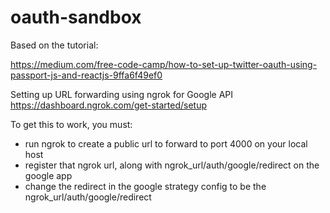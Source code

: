 # oauth-sandbox
Based on the tutorial:

https://medium.com/free-code-camp/how-to-set-up-twitter-oauth-using-passport-js-and-reactjs-9ffa6f49ef0

Setting up URL forwarding using ngrok for Google API
https://dashboard.ngrok.com/get-started/setup

To get this to work, you must:
- run ngrok to create a public url to forward to port 4000 on your local host
- register that ngrok url, along with ngrok_url/auth/google/redirect on the google app
- change the redirect in the google strategy config to be the ngrok_url/auth/google/redirect
